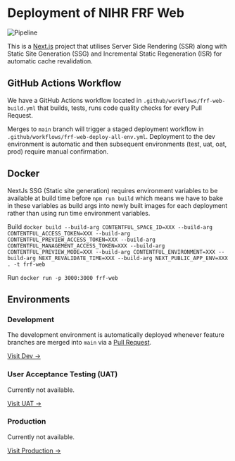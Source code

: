 # Deployment of NIHR FRF Web

![Pipeline](https://github.com/PA-NIHR-CRN/frf-web/actions/workflows/frf-fe-build.yml/badge.svg)

This is a [Next.js](https://nextjs.org/) project that utilises Server Side Rendering (SSR) along with Static Site Generation (SSG) and Incremental Static Regeneration (ISR) for automatic cache revalidation.

## GitHub Actions Workflow

We have a GitHub Actions workflow located in `.github/workflows/frf-web-build.yml` that builds, tests, runs code quality checks for every Pull Request.

Merges to `main` branch will trigger a staged deployment workflow in `.github/workflows/frf-web-deploy-all-env.yml`. Deployment to the dev environment is automatic and then subsequent environments (test, uat, oat, prod) require manual confirmation.

## Docker

NextJs SSG (Static site generation) requires environment variables to be available at build time before `npm run build` which means we have to bake in these variables as build args into newly built images for each deployment rather than using run time environment variables.

Build
`docker build --build-arg CONTENTFUL_SPACE_ID=XXX --build-arg CONTENTFUL_ACCESS_TOKEN=XXX --build-arg CONTENTFUL_PREVIEW_ACCESS_TOKEN=XXX --build-arg CONTENTFUL_MANAGEMENT_ACCESS_TOKEN=XXX --build-arg CONTENTFUL_PREVIEW_MODE=XXX --build-arg CONTENTFUL_ENVIRONMENT=XXX --build-arg NEXT_REVALIDATE_TIME=XXX --build-arg NEXT_PUBLIC_APP_ENV=XXX . -t frf-web`

Run
`docker run -p 3000:3000 frf-web`

## Environments

### Development

The development environment is automatically deployed whenever feature branches are merged into `main` via a [Pull Request](https://github.com/PA-NIHR-CRN/frf-web/pulls).

[Visit Dev →](https://dev.findrecruitandfollowup.nihr.ac.uk/)

### User Acceptance Testing (UAT)

Currently not available.

[Visit UAT →](#)

### Production

Currently not available.

[Visit Production →](#)

